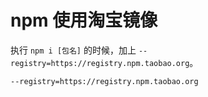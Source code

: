 # npm 使用淘宝镜像

执行 `npm i [包名]` 的时候，加上 `--registry=https://registry.npm.taobao.org`。

``` sh
--registry=https://registry.npm.taobao.org
```